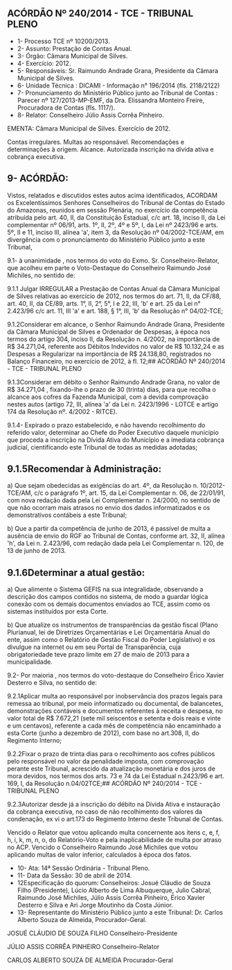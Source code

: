 
## ACÓRDÃO Nº 240/2014 - TCE - TRIBUNAL PLENO

- 1- Processo TCE nº 10200/2013.
- 2- Assunto: Prestação de Contas Anual.
- 3- Órgão: Câmara Municipal de Silves.
- 4- Exercício: 2012.
- 5-  Responsáveis: Sr.  Raimundo  Andrade  Grana,  Presidente  da  Câmara  Municipal  de Silves.
- 6- Unidade Técnica : DICAMI - Informação n° 196/2014 (fls. 2118/2122)
- 7-  Pronunciamento  do Ministério  Público  junto  ao Tribunal  de  Contas :  Parecer  nº 127/2013-MP-EMF,  da  Dra.  Elissandra  Monteiro  Freire,  Procuradora  de  Contas  (fls. 1117/).
- 8- Relator: Conselheiro Júlio Assis Corrêa Pinheiro.

EMENTA: Câmara Municipal de Silves. Exercício de 2012.

Contas irregulares. Multas ao responsável. Recomendações  e  determinações  à  origem. Alcance. Autorizada inscrição na dívida ativa e cobrança executiva.

## 9- ACÓRDÃO:

Vistos, relatados e discutidos estes autos acima identificados,  ACORDAM os Excelentíssimos  Senhores  Conselheiros  do  Tribunal  de  Contas  do  Estado  do Amazonas, reunidos em sessão Plenária, no exercício da competência atribuída pelo art. 40, II, da Constituição Estadual, c/c art. 18, inciso II, da Lei complementar nº 06/91, arts. 1º,  II,  2º,  4º  e  5º,  I,  da  Lei  nº  2423/96  e  arts.  5º,  II  e  11,  inciso  III,  alínea  'a',  item  3,  da Resolução  nº  04/2002-TCE/AM, em divergência com  o  pronunciamento  do  Ministério Público junto a este Tribunal,

9.1- à unanimidade , nos termos do voto do Exmo. Sr. Conselheiro-Relator, que  acolheu  em  parte  o  Voto-Destaque  do  Conselheiro  Raimundo  José  Michiles,  no sentido de:

9.1.1 Julgar IRREGULAR a  Prestação  de  Contas  Anual  da  Câmara Municipal de Silves relativas ao exercício de 2012, nos termos do art. 71, II, da CF/88, art. 40, II, da CE/89, arts. 1°, II, 2°, 5°, I e 22, III,  'b' e art. 25 da Lei n° 2.423/96 c/c art. 11, III 'a' e art. 188, § 1°, III,  'b' da Resolução n° 04/02-TCE;

9.1.2Considerar  em  alcance, o  Senhor Raimundo  Andrade  Grana, Presidente  da  Câmara  Municipal  de  Silves  e  Ordenador  de  Despesas,  à  época  nos termos do artigo 304, inciso II, da Resolução n. 4/2002, na importância de R$ 34.271,04, referente aos Débitos Indevidos no valor de R$ 10.132,24 e as Despesas a Regularizar na importância de R$ 24.138,80, registrados no Balanço Financeiro, no exercício de 2012, à fl. 12;## ACÓRDÃO Nº 240/2014 - TCE - TRIBUNAL PLENO

9.1.3Considerar em  débito o  Senhor Raimundo  Andrade  Grana, no valor de R$ 34.271,04 , fixando-lhe o prazo de 30 (trinta) dias, para que recolha o alcance aos cofres da Fazenda Municipal, com a devida comprovação nestes autos (artigo 72, III, alínea 'a' da Lei n. 2423/1996 - LOTCE e artigo 174 da Resolução nº. 4/2002 - RITCE).

9.1.4-  Expirado  o  prazo  estabelecido,  e  não  havendo  recolhimento  do referido valor, determinar ao Chefe do Poder Executivo daquele município que proceda a inscrição na Dívida Ativa do  Município e a imediata cobrança judicial, cientificando este Tribunal de todas as medidas adotadas;

## 9.1.5Recomendar à Administração:

a)  Que  sejam  obedecidas  as  exigências  do  art.  4º,  da  Resolução  n. 10/2012-TCE/AM, c/c o parágrafo 1º, art. 15, da  Lei Complementar n. 06, de 22/01/91, com  nova  redação  dada  pela  Lei  Complementar  n.  24/2000,  no  sentido  de  que  não ocorram mais atrasos no envio dos dados informatizados e os demonstrativos contábeis a este Tribunal;

b) Que a partir da competência de junho de  2013, é passível de multa a ausência de envio do RGF ao Tribunal de Contas, conforme art. 32, II, alínea 'h', da Lei n. 2.423/96, com redação dada pela Lei Complementar n. 120, de 13 de junho de 2013.

## 9.1.6Determinar a atual gestão:

a)  Que  alimente  o  Sistema  GEFIS  na  sua  integralidade,  observando  a descrição dos campos contidos no sistema, de modo a guardar lógica conexão com os demais documentos enviados ao TCE, assim como os sistemas instituídos por esta Corte.

b) Que atualize os instrumentos de transparências da gestão fiscal (Plano Plurianual, lei de Diretrizes Orçamentárias e Lei Orçamentária Anual do ente, assim como o Relatório de Gestão Fiscal do Poder Legislativo) e os divulgue na internet ou em seu Portal de Transparência, cuja obrigatoriedade teve prazo limite em 27 de maio de 2013 para a municipalidade.

9.2-  Por  maioria , nos  termos  do  voto-destaque  do  Conselheiro  Érico Xavier Desterro e Silva, no sentido de:

9.2.1Aplicar multa ao  responsável por inobservância dos prazos legais para remessa  ao  tribunal, por meio  informatizado ou documental,  de  balancetes, demonstrações contáveis e documentos referentes à receita e despesa, no valor total de R$  7.672,21  (sete  mil  seiscentos  e  setenta  e  dois  reais  e  vinte  e  um  centavos), referente a cada mês de competência não encaminhado a esta Corte (junho a dezembro de 2012), com base no art.308, II, do Regimento Interno;

9.2.2Fixar  o  prazo  de  trinta  dias  para  o  recolhimento aos  cofres públicos  pelo  responsável  no  valor  da  penalidade  imposta,  com  comprovação  perante este  Tribunal,  acrescido  da  atualização  monetária  e  dos  juros  de  mora  devidos,  nos termos dos arts. 73 e 74 da Lei Estadual n.2423/96 e art. 169, I, da Resolução n.04/02TCE;## ACÓRDÃO Nº 240/2014 - TCE - TRIBUNAL PLENO

9.2.3Autorizar desde  já a inscrição do débito na Dívida Ativa e instauração  da  cobrança  executiva,  no  caso  de  não  recolhimento  dos  valores  da condenação, ex vi o art.173 do Regimento Interno deste Tribunal de Contas.

Vencido o Relator que votou aplicando multa concernente aos itens c, e, f, h, i, k, m, n, o, do  Relatório-Voto  e  pela  inaplicabilidade  de  multa  por  atraso  no  ACP. Vencido  o Conselheiro  Raimundo  José  Michiles  que  votou  aplicando  multas  de  valor  inferior, calculados à época dos fatos.

- 10- Ata: 14ª Sessão Ordinária - Tribunal Pleno.
- 11- Data da Sessão: 30 de abril de 2014.
- 12Especificação do quorum: Conselheiros: Josué Cláudio de Souza Filho (Presidente), Lúcio Alberto de Lima Albuquerque,  Julio Cabral, Raimundo José Michiles, Júlio Assis Corrêa Pinheiro, Érico Xavier Desterro e Silva e Ari Jorge Moutinho da Costa Júnior.
- 13-  Representante  do  Ministério  Público  junto  a  este Tribunal: Dr. Carlos  Alberto Souza de Almeida, Procurador-Geral.

JOSUÉ CLÁUDIO DE SOUZA FILHO Conselheiro-Presidente

JÚLIO ASSIS CORRÊA PINHEIRO Conselheiro-Relator

CARLOS ALBERTO SOUZA DE ALMEIDA Procurador-Geral